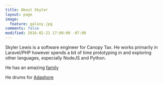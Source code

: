 ```yaml
---
title: About Skyler
layout: page
image:
  feature: galaxy.jpg
comments: false
modified: 2016-02-21 17:00:00 -07:00
---
```


Skyler Lewis is a software engineer for Canopy Tax. He works primarily in Laravel/PHP however spends a bit of time prototyping in and exploring other languages, especially NodeJS and Python.

He has an amazing [family](http://lewynandez.com)

He drums for [Adashore](http://adashore.com)
